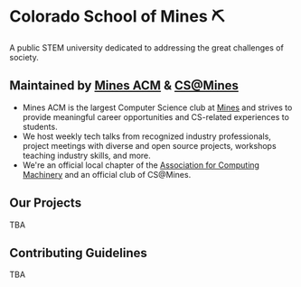 # Colorado School of Mines ⛏️
A public STEM university dedicated to addressing the great challenges of society.

## Maintained by [Mines ACM](https://acm.mines.edu/) & [CS@Mines](https://cs.mines.edu/)
- Mines ACM is the largest Computer Science club at [Mines](https://www.mines.edu/) and strives to provide meaningful career opportunities and CS-related experiences to students. 
- We host weekly tech talks from recognized industry professionals, project meetings with diverse and open source projects, workshops teaching industry skills, and more.
- We're an official local chapter of the [Association for Computing Machinery](https://www.acm.org) and an official club of CS@Mines.

## Our Projects
TBA

## Contributing Guidelines
TBA

<!--
**Here are some ideas to get you started:**

🙋‍♀️ A short introduction - what is your organization all about?

🌈 Contribution guidelines - how can the community get involved?

👩‍💻 Useful resources - where can the community find your docs? Is there anything else the community should know?

🍿 Fun facts - what does your team eat for breakfast?

🧙 Remember, you can do mighty things with the power of [Markdown](https://docs.github.com/github/writing-on-github/getting-started-with-writing-and-formatting-on-github/basic-writing-and-formatting-syntax)
-->
